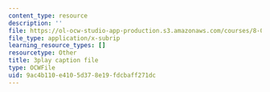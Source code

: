```yaml
---
content_type: resource
description: ''
file: https://ol-ocw-studio-app-production.s3.amazonaws.com/courses/8-01sc-classical-mechanics-fall-2016/9ac4b110e4105d378e19fdcbaff271dc_oOQmu6ICxg4.vtt
file_type: application/x-subrip
learning_resource_types: []
resourcetype: Other
title: 3play caption file
type: OCWFile
uid: 9ac4b110-e410-5d37-8e19-fdcbaff271dc
---
```


